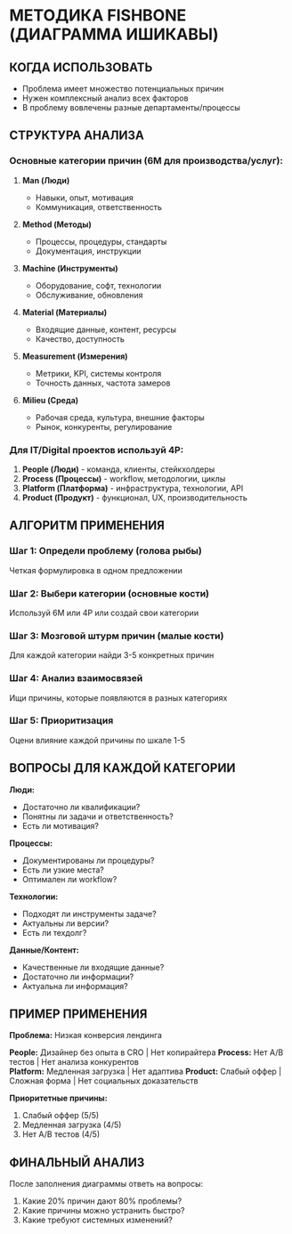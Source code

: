 # МЕТОДИКА FISHBONE (ДИАГРАММА ИШИКАВЫ)

## КОГДА ИСПОЛЬЗОВАТЬ
- Проблема имеет множество потенциальных причин
- Нужен комплексный анализ всех факторов
- В проблему вовлечены разные департаменты/процессы

## СТРУКТУРА АНАЛИЗА

### Основные категории причин (6M для производства/услуг):

1. **Man (Люди)**
   - Навыки, опыт, мотивация
   - Коммуникация, ответственность

2. **Method (Методы)**
   - Процессы, процедуры, стандарты
   - Документация, инструкции

3. **Machine (Инструменты)**
   - Оборудование, софт, технологии
   - Обслуживание, обновления

4. **Material (Материалы)**
   - Входящие данные, контент, ресурсы
   - Качество, доступность

5. **Measurement (Измерения)**
   - Метрики, KPI, системы контроля
   - Точность данных, частота замеров

6. **Milieu (Среда)**
   - Рабочая среда, культура, внешние факторы
   - Рынок, конкуренты, регулирование

### Для IT/Digital проектов используй 4P:

1. **People (Люди)** - команда, клиенты, стейкхолдеры
2. **Process (Процессы)** - workflow, методологии, циклы
3. **Platform (Платформа)** - инфраструктура, технологии, API
4. **Product (Продукт)** - функционал, UX, производительность

## АЛГОРИТМ ПРИМЕНЕНИЯ

### Шаг 1: Определи проблему (голова рыбы)
Четкая формулировка в одном предложении

### Шаг 2: Выбери категории (основные кости)
Используй 6M или 4P или создай свои категории

### Шаг 3: Мозговой штурм причин (малые кости)
Для каждой категории найди 3-5 конкретных причин

### Шаг 4: Анализ взаимосвязей
Ищи причины, которые появляются в разных категориях

### Шаг 5: Приоритизация
Оцени влияние каждой причины по шкале 1-5

## ВОПРОСЫ ДЛЯ КАЖДОЙ КАТЕГОРИИ

**Люди:**
- Достаточно ли квалификации?
- Понятны ли задачи и ответственность?
- Есть ли мотивация?

**Процессы:**
- Документированы ли процедуры?
- Есть ли узкие места?
- Оптимален ли workflow?

**Технологии:**
- Подходят ли инструменты задаче?
- Актуальны ли версии?
- Есть ли техдолг?

**Данные/Контент:**
- Качественные ли входящие данные?
- Достаточно ли информации?
- Актуальна ли информация?

## ПРИМЕР ПРИМЕНЕНИЯ

**Проблема:** Низкая конверсия лендинга

**People:** Дизайнер без опыта в CRO | Нет копирайтера
**Process:** Нет A/B тестов | Нет анализа конкурентов  
**Platform:** Медленная загрузка | Нет адаптива
**Product:** Слабый оффер | Сложная форма | Нет социальных доказательств

**Приоритетные причины:**
1. Слабый оффер (5/5)
2. Медленная загрузка (4/5)
3. Нет A/B тестов (4/5)

## ФИНАЛЬНЫЙ АНАЛИЗ

После заполнения диаграммы ответь на вопросы:
1. Какие 20% причин дают 80% проблемы?
2. Какие причины можно устранить быстро?
3. Какие требуют системных изменений?